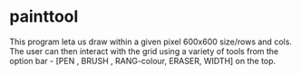 # painttool
This program leta us draw within a given pixel 600x600 size/rows and cols. The user can then interact with the grid using a variety of tools from the option bar - [PEN , BRUSH , RANG-colour, ERASER, WIDTH] on the top.

